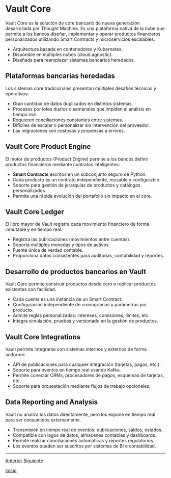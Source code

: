 # Vault Core

Vault Core es la solución de core bancario de nueva generación desarrollada por Thought Machine. Es una plataforma nativa de la nube que permite a los bancos diseñar, implementar y operar productos financieros personalizados utilizando Smart Contracts y microservicios escalables.

* Arquitectura basada en contenedores y Kubernetes.
* Disponible en múltiples nubes (cloud agnostic).
* Diseñada para reemplazar sistemas bancarios heredados.

## Plataformas bancarias heredadas

Los sistemas core tradicionales presentan múltiples desafíos técnicos y operativos:

* Gran cantidad de datos duplicados en distintos sistemas.
* Procesos por lotes diarios o semanales que impiden el análisis en tiempo real.
* Requieren conciliaciones constantes entre sistemas.
* Difíciles de escalar o personalizar sin intervención del proveedor.
* Las migraciones son costosas y propensas a errores.

## Vault Core Product Engine

El motor de productos (Product Engine) permite a los bancos definir productos financieros mediante contratos inteligentes:

* **Smart Contracts** escritos en un subconjunto seguro de Python.
* Cada producto es un contrato independiente, reusable y configurable.
* Soporte para gestión de jerarquías de productos y catálogos personalizados.
* Permite una rápida evolución del portafolio sin impacto en el core.

## Vault Core Ledger

El libro mayor de Vault registra cada movimiento financiero de forma inmutable y en tiempo real.

* Registra las publicaciones (movimientos entre cuentas).
* Soporta múltiples monedas y tipos de activos.
* Fuente única de verdad contable.
* Proporciona datos consistentes para auditorías, contabilidad y reportes.

## Desarrollo de productos bancarios en Vault

Vault Core permite construir productos desde cero o replicar productos existentes con facilidad.

* Cada cuenta es una instancia de un Smart Contract.
* Configuración independiente de cronogramas y parámetros por producto.
* Admite reglas personalizadas: intereses, comisiones, límites, etc.
* Integra simulación, pruebas y versionado en la gestión de productos.

## Vault Core Integrations

Vault permite integrarse con sistemas internos y externos de forma uniforme:

* API de publicaciones para cualquier integración (tarjetas, pagos, etc.).
* Soporte para eventos en tiempo real usando Kafka.
* Permite conectar CRMs, procesadores de pagos, esquemas de tarjetas, etc.
* Soporte para orquestación mediante flujos de trabajo opcionales.

## Data Reporting and Analysis

Vault no analiza los datos directamente, pero los expone en tiempo real para ser consumidos externamente.

* Transmisión en tiempo real de eventos: publicaciones, saldos, estados.
* Compatible con lagos de datos, almacenes contables y dashboards.
* Permite realizar conciliaciones automáticas y reportes regulatorios.
* Los eventos pueden ser suscritos por sistemas de BI o contabilidad.

---

[Anterior](https://github.com/wilfredoha/vault-core/tree/main) [Siguiente](https://github.com/wilfredoha/vault-core/blob/main/Vault%20Core%20Fundamentals/02_Vault%20Core%20Architecture.md)

[Inicio](https://github.com/wilfredoha/vault-core/tree/main)